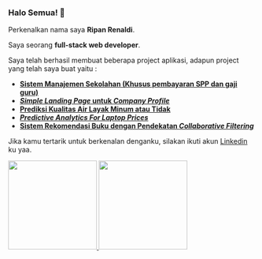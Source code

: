 ### Halo Semua! 👋

Perkenalkan nama saya **Ripan Renaldi**.  

Saya seorang **full-stack web developer**.  

Saya telah berhasil membuat beberapa project aplikasi, adapun project yang telah saya buat yaitu :   

* **[Sistem Manajemen Sekolahan (Khusus pembayaran SPP dan gaji guru)](https://github.com/RipanRenaldi/app-sistem-manajemen-sekolahan)**  
*  **[*Simple Landing Page* untuk *Company Profile*](https://ripanrenaldi.github.io)**
* **[Prediksi Kualitas Air Layak Minum atau Tidak](https://)**
* **[*Predictive Analytics For Laptop Prices*](https://github.com/RipanRenaldi/project-01-predictiveanalytics)**
* **[Sistem Rekomendasi Buku dengan Pendekatan *Collaborative Filtering*](https://github.com/RipanRenaldi/project-02-sistem-rekomendasi-buku)**

Jika kamu tertarik untuk berkenalan denganku, silakan ikuti akun [Linkedin](https://www.linkedin.com/in/ripan-renaldi-792442233/) ku yaa.

<p align="left">
<a href="https://github.com/RipanRenaldi">
  <img height="180em" src="https://github-readme-stats-eight-theta.vercel.app/api?username=RipanRenaldi&show_icons=true&theme=algolia&include_all_commits=true&count_private=true"/>
  <img height="180em" src="https://github-readme-stats-eight-theta.vercel.app/api/top-langs/?username=RipanRenaldi&layout=compact&langs_count=8&theme=algolia"/>
</a>
</p>
